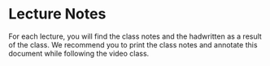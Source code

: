 # Lecture Notes
For each lecture, you will find the class notes and the hadwritten as a result of the class. We recommend you to print the class notes and annotate this document while following the video class.
